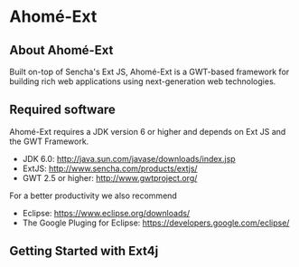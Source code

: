 # Ahomé-Ext

## About Ahomé-Ext

Built on-top of Sencha's Ext JS, Ahomé-Ext is a GWT-based framework for building rich web applications using next-generation web technologies.

## Required software

Ahomé-Ext requires a JDK version 6 or higher and depends on Ext JS and the GWT Framework.

* JDK 6.0: http://java.sun.com/javase/downloads/index.jsp
* ExtJS: http://www.sencha.com/products/extjs/
* GWT 2.5 or higher: http://www.gwtproject.org/


For a better productivity we also recommend

* Eclipse: https://www.eclipse.org/downloads/
* The Google Pluging for Eclipse: https://developers.google.com/eclipse/

## Getting Started with Ext4j
